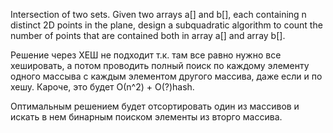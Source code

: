 Intersection of two sets. Given two arrays a[] and b[], each containing
n distinct 2D points in the plane, design a subquadratic algorithm to
count the number of points that are contained both in array a[] and
array b[].

Решение через ХЕШ не подходит т.к. там все равно нужно все хешировать, а
потом проводить полный поиск по каждому элементу одного массыва с каждым
элементом другого массива, даже если и по хешу. Кароче, это будет О(n^2)
\+ O(?)hash.

Оптимальным решением будет отсортировать один из массивов и искать в нем
бинарным поиском элементы из вторго массива.